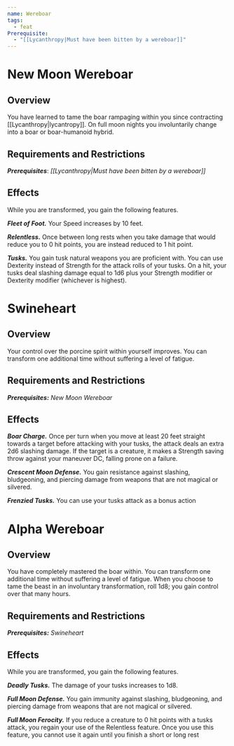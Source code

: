 ```yaml
---
name: Wereboar
tags:
  - feat
Prerequisite:
  - "[[Lycanthropy|Must have been bitten by a wereboar]]"
---
```

# New Moon Wereboar
## Overview

You have learned to tame the boar rampaging within you since contracting [[Lycanthropy|lycantropy]]. On full moon nights you involuntarily change into a boar or boar-humanoid hybrid.

## Requirements and Restrictions

***Prerequisites***: *[[Lycanthropy|Must have been bitten by a wereboar]]*

## Effects

While you are transformed, you gain the following features. 

***Fleet of Foot.*** Your Speed increases by 10 feet. 

***Relentless.*** Once between long rests when you take damage that would reduce you to 0 hit points, you are instead reduced to 1 hit point. 

***Tusks.*** You gain tusk natural weapons you are proficient with. You can use Dexterity instead of Strength for the attack rolls of your tusks. On a hit, your tusks deal slashing damage equal to 1d6 plus your Strength modifier or Dexterity modifier (whichever is highest).

# Swineheart
## Overview

Your control over the porcine spirit within yourself improves. You can transform one additional time without suffering a level of fatigue. 

## Requirements and Restrictions

***Prerequisites:*** *New Moon Wereboar*

## Effects

***Boar Charge.*** Once per turn when you move at least 20 feet straight towards a target before attacking with your tusks, the attack deals an extra 2d6 slashing damage. If the target is a creature, it makes a Strength saving throw against your maneuver DC, falling prone on a failure. 

***Crescent Moon Defense.*** You gain resistance against slashing, bludgeoning, and piercing damage from weapons that are not magical or silvered. 

***Frenzied Tusks.*** You can use your tusks attack as a bonus action

# Alpha Wereboar
## Overview

You have completely mastered the boar within. You can transform one additional time without suffering a level of fatigue. When you choose to tame the beast in an involuntary transformation, roll 1d8; you gain control over that many hours.

## Requirements and Restrictions

***Prerequisites:*** *Swineheart*

## Effects

While you are transformed, you gain the following features.

***Deadly Tusks.*** The damage of your tusks increases to 1d8. 

***Full Moon Defense.*** You gain immunity against slashing, bludgeoning, and piercing damage from weapons that are not magical or silvered. 

***Full Moon Ferocity.*** If you reduce a creature to 0 hit points with a tusks attack, you regain your use of the Relentless feature. Once you use this feature, you cannot use it again until you finish a short or long rest